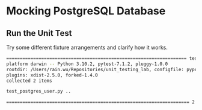 # Mocking PostgreSQL Database

## Run the Unit Test
Try some different fixture arrangements and clarify how it works.
```bash
=================================================================== test session starts ====================================================================
platform darwin -- Python 3.10.2, pytest-7.1.2, pluggy-1.0.0
rootdir: /Users/rain.wu/Repositories/unit_testing_lab, configfile: pyproject.toml
plugins: xdist-2.5.0, forked-1.4.0
collected 2 items

test_postgres_user.py ..                                                                                                                             [100%]

==================================================================== 2 passed in 1.60s =====================================================================
```